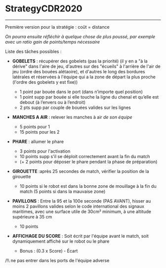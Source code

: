 # StrategyCDR2020

---

Première version pour la stratégie : coût = distance

_On pourra ensuite réfléchir à quelque chose de plus poussé, par exemple avec un ratio gain de points/temps nécessaire_

Liste des tâches possibles :

* **GOBELETS** : récupérer des gobelets (pas la priorité) (il y en a "à la dérive" dans l'aire de jeu, d'autres sur des "écueils" à l'arrière de l'air de jeu (ordre des bouées alétaoire), et d'autres le long des bordures latérales et réservées à l'équipe qui a la zone de départ la plus proche (l'ordre des gobelets y est fixe))
  * 1 point par bouée dans le port (dans n’importe quel position)
  * 1 point supp par bouée si elle touche la ligne du chenal et qu’elle est debout (à l’envers ou à l’endroit)
  * 2 pts supp par couple de bouées valides sur les lignes


* **MANCHES A AIR** : relever les manches à air _de son équipe_
  * 5 points pour 1
  * 15 points pour les 2


* **PHARE** : allumer le phare
  * 3 points pour l'activation
  * 10 points supp s'il se déploit correctement avant la fin du match
  * (+ 2 points pour déposer le phare pendant la phase de préparation)


* **GIROUETTE** :après 25 secondes de match, vérifier la position de la girouette
  * 10 points si le robot est dans la bonne zone de mouillage à la fin du match (5 points si dans la mauvaise zone)


* **PAVILLONS** : Entre la 95 et la 100e seconde (PAS AVANT), hisser au moins 2 pavillons valides selon le code international des signaux maritimes, avec une surface utile de 30cm² minimum, à une altitude supérieure à 35 cm
  * 10 points


* **AFFICHAGE DU SCORE** : Soit écrit par l'équipe avant le match, soit dynamiquement affiché sur le robot ou le phare
  * Bonus : (0.3 x Score) -  Écart


/!\ ne pas entrer dans les ports de l'équipe adverse
